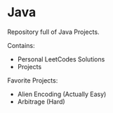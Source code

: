 # Java

Repository full of Java Projects.

Contains:
  - Personal LeetCodes Solutions
  - Projects
  
Favorite Projects:
  - Alien Encoding (Actually Easy)
  - Arbitrage (Hard)
